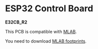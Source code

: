 # ESP32 Control Board
**E32CB_R2**

This PCB is compatible with [MLAB](https://github.com/MLAB-project).

You need to download [MLAB footprints](https://github.com/MLAB-project/kicad-mlab).